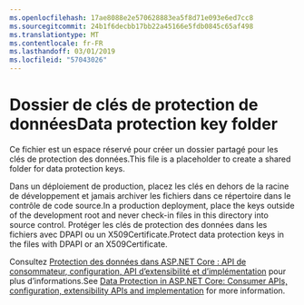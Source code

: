 ```yaml
---
ms.openlocfilehash: 17ae8088e2e570628883ea5f8d71e093e6ed7cc8
ms.sourcegitcommit: 24b1f6decbb17bb22a45166e5fdb0845c65af498
ms.translationtype: MT
ms.contentlocale: fr-FR
ms.lasthandoff: 03/01/2019
ms.locfileid: "57043026"
---
```

# <a name="data-protection-key-folder"></a><span data-ttu-id="38621-101">Dossier de clés de protection de données</span><span class="sxs-lookup"><span data-stu-id="38621-101">Data protection key folder</span></span>

<span data-ttu-id="38621-102">Ce fichier est un espace réservé pour créer un dossier partagé pour les clés de protection des données.</span><span class="sxs-lookup"><span data-stu-id="38621-102">This file is a placeholder to create a shared folder for data protection keys.</span></span>

<span data-ttu-id="38621-103">Dans un déploiement de production, placez les clés en dehors de la racine de développement et jamais archiver les fichiers dans ce répertoire dans le contrôle de code source.</span><span class="sxs-lookup"><span data-stu-id="38621-103">In a production deployment, place the keys outside of the development root and never check-in files in this directory into source control.</span></span> <span data-ttu-id="38621-104">Protéger les clés de protection des données dans les fichiers avec DPAPI ou un X509Certificate.</span><span class="sxs-lookup"><span data-stu-id="38621-104">Protect data protection keys in the files with DPAPI or an X509Certificate.</span></span>

<span data-ttu-id="38621-105">Consultez [Protection des données dans ASP.NET Core : API de consommateur, configuration, API d’extensibilité et d’implémentation](https://docs.microsoft.com/aspnet/core/security/data-protection/) pour plus d’informations.</span><span class="sxs-lookup"><span data-stu-id="38621-105">See [Data Protection in ASP.NET Core: Consumer APIs, configuration, extensibility APIs and implementation](https://docs.microsoft.com/aspnet/core/security/data-protection/) for more information.</span></span>
